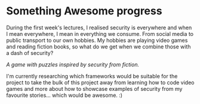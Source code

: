 # Something Awesome progress

During the first week's lectures, I realised security is everywhere and when I mean everywhere, I mean in everything we consume. From social media to public transport to our own hobbies. My hobbies are playing video games and reading fiction books, so what do we get when we combine those with a dash of security?

*A game with puzzles inspired by security from fiction.*

I'm currently researching which frameworks would be suitable for the project to take the bulk of this project away from learning how to code video games and more about how to showcase examples of security from my favourite stories... which would be awesome. :)
